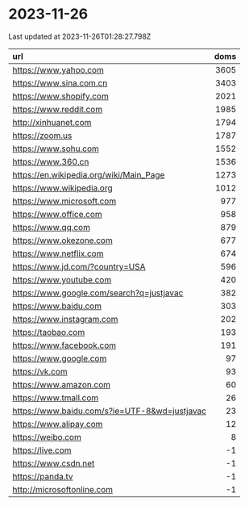 # 2023-11-26

<!-- BEGIN -->
Last updated at 2023-11-26T01:28:27.798Z

url | doms
:- | -:
https://www.yahoo.com | 3605
https://www.sina.com.cn | 3403
https://www.shopify.com | 2021
https://www.reddit.com | 1985
http://xinhuanet.com | 1794
https://zoom.us | 1787
https://www.sohu.com | 1552
https://www.360.cn | 1536
https://en.wikipedia.org/wiki/Main_Page | 1273
https://www.wikipedia.org | 1012
https://www.microsoft.com | 977
https://www.office.com | 958
https://www.qq.com | 879
https://www.okezone.com | 677
https://www.netflix.com | 674
https://www.jd.com/?country=USA | 596
https://www.youtube.com | 420
https://www.google.com/search?q=justjavac | 382
https://www.baidu.com | 303
https://www.instagram.com | 202
https://taobao.com | 193
https://www.facebook.com | 191
https://www.google.com | 97
https://vk.com | 93
https://www.amazon.com | 60
https://www.tmall.com | 26
https://www.baidu.com/s?ie=UTF-8&wd=justjavac | 23
https://www.alipay.com | 12
https://weibo.com | 8
https://live.com | -1
https://www.csdn.net | -1
https://panda.tv | -1
http://microsoftonline.com | -1
<!-- END -->
